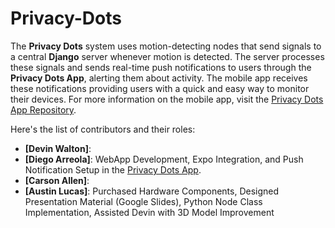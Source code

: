 # Privacy-Dots
The **Privacy Dots** system uses motion-detecting nodes that send signals to a central **Django** server whenever motion is detected. The server processes these signals and sends real-time push notifications to users through the **Privacy Dots App**, alerting them about activity. The mobile app receives these notifications providing users with a quick and easy way to monitor their devices.
For more information on the mobile app, visit the [Privacy Dots App Repository](https://github.com/dieg00tfb/Privacy-Dots-App).

 Here's the list of contributors and their roles:

- **[Devin Walton]**: 
- **[Diego Arreola]**: WebApp Development, Expo Integration, and Push Notification Setup in the [Privacy Dots App](https://github.com/your-username/privacy-dots-app).
- **[Carson Allen]**:
- **[Austin Lucas]**: Purchased Hardware Components, Designed Presentation Material (Google Slides), Python Node Class Implementation, Assisted Devin with 3D Model Improvement
